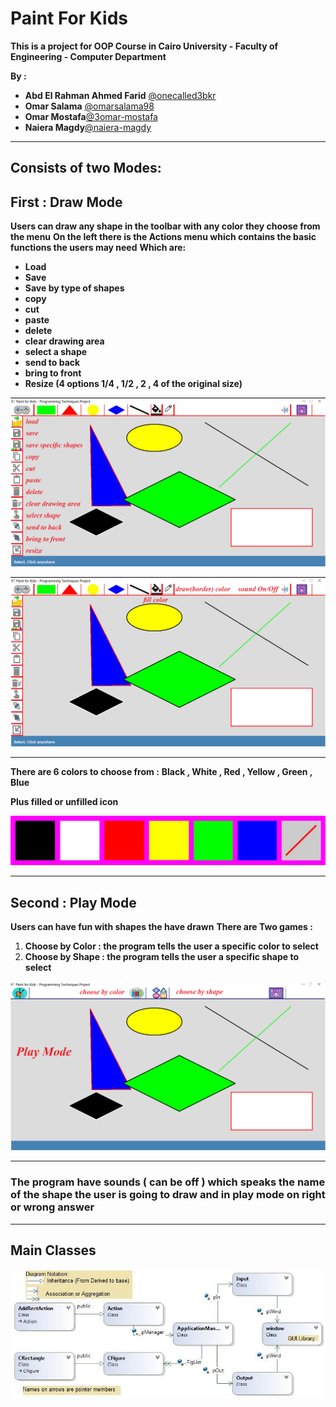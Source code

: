 # Paint For Kids
**This is a project for OOP Course in Cairo University - Faculty of Engineering - Computer Department**

**By :**
- **Abd El Rahman Ahmed Farid** [@onecalled3bkr](https://github.com/onecalled3bkr)
- **Omar Salama** [@omarsalama98](https://github.com/omarsalama98)
- **Omar Mostafa**[@3omar-mostafa](https://github.com/3omar-mostafa)
- **Naiera Magdy**[@naiera-magdy](https://github.com/naiera-magdy)

---

## **Consists of two Modes:**
## **First : Draw Mode**
**Users can draw any shape in the toolbar with any color they choose from the menu**
**On the left there is the Actions menu which contains the basic functions the users may need**
**Which are:**
- **Load**
- **Save**
- **Save by type of shapes**
- **copy**
- **cut**
- **paste**
- **delete**
- **clear drawing area**
- **select a shape**
- **send to back**
- **bring to front**
- **Resize (4 options 1/4 , 1/2 , 2 , 4 of the original size)**

![Image](/assets/draw_mode_1.jpg)



![Image](/assets/draw_mode_2.jpg)


---


**There are 6 colors to choose from :**
**Black , White , Red , Yellow , Green , Blue**

**Plus filled or unfilled icon**

![Image](/assets/colors.jpg)

---
## **Second : Play Mode**
**Users can have fun with shapes the have drawn**
**There are Two games :**
1. **Choose by Color : the program tells the user a specific color to select**
1. **Choose by Shape : the program tells the user a specific shape to select**

![Image](/assets/play_mode.jpg)

---
### 
### **The program have sounds ( can be off ) which speaks the name of the shape the user is going to draw and in play mode on right or wrong answer**

---

## **Main Classes**

![Image](/assets/main_classes.png)

